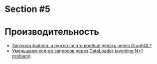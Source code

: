 # Section #5

# Производительность

- [Загрузка файлов, и нужно ли это вообще делать через GraphQL?](https://github.com/nodkz/conf-talks/tree/master/particles/graphql/fileUploads/README.md)
- [Уменьшаем кол-во запросов через DataLoader (avoiding N+1 problem)](https://github.com/nodkz/conf-talks/tree/master/particles/graphql/dataloader/README.md)